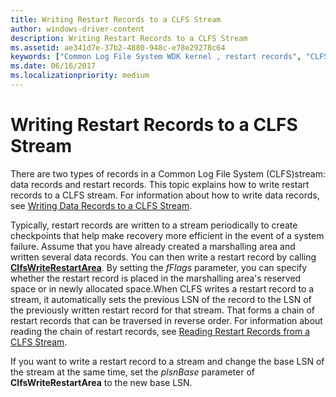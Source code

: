 ```yaml
---
title: Writing Restart Records to a CLFS Stream
author: windows-driver-content
description: Writing Restart Records to a CLFS Stream
ms.assetid: ae341d7e-37b2-4880-948c-e78e29278c64
keywords: ["Common Log File System WDK kernel , restart records", "CLFS WDK kernel , restart records", "restart records WDK CLFS", "checkpoints WDK CLFS"]
ms.date: 06/16/2017
ms.localizationpriority: medium
---
```


# Writing Restart Records to a CLFS Stream





There are two types of records in a Common Log File System (CLFS)stream: data records and restart records. This topic explains how to write restart records to a CLFS stream. For information about how to write data records, see [Writing Data Records to a CLFS Stream](writing-data-records-to-a-clfs-stream.md).

Typically, restart records are written to a stream periodically to create checkpoints that help make recovery more efficient in the event of a system failure. Assume that you have already created a marshalling area and written several data records. You can then write a restart record by calling [**ClfsWriteRestartArea**](https://msdn.microsoft.com/library/windows/hardware/ff541770). By setting the *fFlags* parameter, you can specify whether the restart record is placed in the marshalling area's reserved space or in newly allocated space.When CLFS writes a restart record to a stream, it automatically sets the previous LSN of the record to the LSN of the previously written restart record for that stream. That forms a chain of restart records that can be traversed in reverse order. For information about reading the chain of restart records, see [Reading Restart Records from a CLFS Stream](reading-restart-records-from-a-clfs-stream.md).

If you want to write a restart record to a stream and change the base LSN of the stream at the same time, set the *plsnBase* parameter of **ClfsWriteRestartArea** to the new base LSN.

 

 





